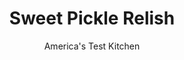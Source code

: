 ---
layout: ../../layouts/MarkdownPostLayout.astro
title: Sweet Pickle Relish
author: America's Test Kitchen
pubDate: 2023-03-15
description: "Do you really know whats on your hot dog? With our easy recipe, you will."
image_url: https://res.cloudinary.com/hksqkdlah/image/upload/ar_1:1,c_fill,dpr_2.0,f_auto,fl_lossy.progressive.strip_profile,g_faces:auto,q_auto:low,w_344/SFS_DIYSweetPickleRelish-82_riodv9
tags: ["Side Dishes","Vegetables","Make Ahead","Quick","Condiments","Sauces"]
calories: 562
protein: 1
carbohydrates: 32
fats: 
fiber: 1
ingredients: ["1 pound, English cucumbers, cut into 1-inch pieces","1/2 cup coarsely chopped, red bell pepper","1/2 cup coarsely chopped, onion","1 tablespoon, kosher salt","1 , garlic clove, minced","1 cup, distilled white vinegar","1/2 cup, sugar","1/2 teaspoon, ground turmeric (optional)"]
serves: 4
time: "45 minutes, plus 1 hour chilling and 2 hours cooling"
instructions: ["Pulse cucumbers in food processor until pieces measure roughly ¼ inch, 8 to 10 pulses, scraping down sides of bowl as needed. Transfer to large bowl. Pulse bell pepper and onion until pieces measure roughly ¼ inch, about 10 pulses, scraping down sides of bowl as needed. Transfer to bowl with cucumbers. Stir in salt and garlic. Cover and refrigerate for 1 hour.","Drain vegetables in colander, transfer to clean dish towel, and squeeze to remove excess liquid. Combine vegetables; vinegar; sugar; and turmeric, if using, in large saucepan and bring to boil over medium-high heat. Reduce heat to medium and simmer until vegetables are translucent and mixture has thickened slightly, 10 to 15 minutes.","Let relish cool completely, about 2 hours. Transfer relish to airtight container and refrigerate until ready to serve.","TO MAKE AHEAD: Relish can be refrigerated in airtight container for up to 4 months."]
nutrition: ["247 mg Potassium","42 mg Phosphorus","30 mg Calcium","20 mg Magnesium","552 mg Sodium","28 mg Vitamin C","1 g Fiber","20 µg Folate (food)","28 g Sugars","19 µg Vitamin K","199 g Water","32 g Carbs","20 µg Folate equivalent (total)","1 g Protein","34 µg Vitamin A","140 kcal Energy","24 g Sugars, added","562 calories"]
notes: "You can substitute pickling cucumbers (sometimes called Kirby cucumbers) for the English cucumbers, if you like."
---